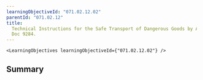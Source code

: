 ```yaml
---
learningObjectiveId: "071.02.12.02"
parentId: "071.02.12"
title:
  Technical Instructions for the Safe Transport of Dangerous Goods by Air (ICAO
  Doc 9284.
---
```


```tsx eval
<LearningObjectives learningObjectiveId={"071.02.12.02"} />
```

## Summary

